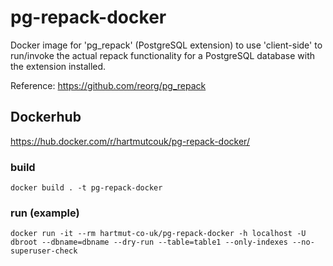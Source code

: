 # pg-repack-docker

Docker image for 'pg_repack' (PostgreSQL extension) to use 'client-side' to run/invoke the actual repack functionality 
for a PostgreSQL database with the extension installed.

Reference: https://github.com/reorg/pg_repack


## Dockerhub

https://hub.docker.com/r/hartmutcouk/pg-repack-docker/


### build

    docker build . -t pg-repack-docker
    
### run (example)
    
    docker run -it --rm hartmut-co-uk/pg-repack-docker -h localhost -U dbroot --dbname=dbname --dry-run --table=table1 --only-indexes --no-superuser-check

